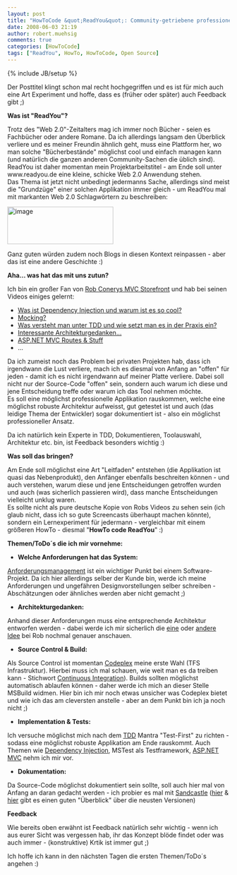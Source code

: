 ```yaml
---
layout: post
title: "HowToCode &quot;ReadYou&quot;: Community-getriebene professionelle Applikationsentwicklung"
date: 2008-06-03 21:19
author: robert.muehsig
comments: true
categories: [HowToCode]
tags: ["ReadYou", HowTo, HowToCode, Open Source]
---
```

{% include JB/setup %}
<p>Der Posttitel klingt schon mal recht hochgegriffen und es ist für mich auch eine Art Experiment und hoffe, dass es (früher oder später) auch Feedback gibt ;)</p> <p><strong>Was ist "ReadYou"?</strong></p> <p>Trotz des "Web 2.0"-Zeitalters mag ich immer noch Bücher - seien es Fachbücher oder andere Romane. Da ich allerdings langsam den Überblick verliere und es meiner Freundin ähnlich geht, muss eine Plattform her, wo man solche "Bücherbestände" möglichst cool und einfach managen kann (und natürlich die ganzen anderen Community-Sachen die üblich sind). <br>ReadYou ist daher momentan mein Projektarbeitstitel - am Ende soll unter www.readyou.de eine kleine, schicke Web 2.0 Anwendung stehen. <br>Das Thema ist jetzt nicht unbedingt jedermanns Sache, allerdings sind meist die "Grundzüge" einer solchen Applikation immer gleich - um ReadYou mal mit markanten Web 2.0 Schlagwörtern zu beschreiben:</p> <p><a href="{{BASE_PATH}}/assets/wp-images/image421.png"><img style="border-right: 0px; border-top: 0px; border-left: 0px; border-bottom: 0px" height="85" alt="image" src="{{BASE_PATH}}/assets/wp-images/image-thumb400.png" width="240" border="0"></a> </p> <p>Ganz guten würden zudem noch Blogs in diesen Kontext reinpassen - aber das ist eine andere Geschichte :)</p> <p><strong>Aha... was hat das mit uns zutun?</strong></p> <p>Ich bin ein großer Fan von <a href="http://blog.wekeroad.com/mvc-storefront/">Rob Conerys MVC Storefront</a> und hab bei seinen Videos einiges gelernt:</p> <ul> <li><a href="http://blog.wekeroad.com/mvc-storefront/mvcstore-part-13/">Was ist Dependency Injection und warum ist es so cool?</a></li> <li><a href="http://blog.wekeroad.com/mvc-storefront/mvcstore-part-12/">Mocking?</a></li> <li><a href="http://blog.wekeroad.com/mvc-storefront/mvc-storefront-part-1/">Was versteht man unter TDD und wie setzt man es in der Praxis ein?</a></li> <li><a href="http://blog.wekeroad.com/mvc-storefront/mvcstore-part-3/">Interessante Architekturgedanken...</a></li> <li><a href="http://blog.wekeroad.com/mvc-storefront/mvcstore-part-7/">ASP.NET MVC Routes &amp; Stuff</a></li> <li>...</li></ul> <p>Da ich zumeist noch das Problem bei privaten Projekten hab, dass ich irgendwann die Lust verliere, mach ich es diesmal von Anfang an "offen" für jeden - damit ich es nicht irgendwann auf meiner Platte verliere. Dabei soll nicht nur der Source-Code "offen" sein, sondern auch warum ich diese und jene Entscheidung treffe oder warum ich das Tool nehmen möchte. <br>Es soll eine möglichst professionelle Applikation rauskommen, welche eine möglichst robuste Architektur aufweisst, gut getestet ist und auch (das leidige Thema der Entwickler) sogar dokumentiert ist - also ein möglichst professioneller Ansatz.</p> <p>Da ich natürlich kein Experte in TDD, Dokumentieren, Toolauswahl, Architektur etc. bin, ist Feedback besonders wichtig :)</p> <p><strong>Was soll das bringen?</strong></p> <p>Am Ende soll möglichst eine Art "Leitfaden" entstehen (die Applikation ist quasi das Nebenprodukt), den Anfänger ebenfalls beschreiten können - und auch verstehen, warum diese und jene Entscheidungen getroffen wurden und auch (was sicherlich passieren wird), dass manche Entscheidungen vielleicht unklug waren. <br>Es sollte nicht als pure deutsche Kopie von Robs Videos zu sehen sein (ich glaub nicht, dass ich so gute Screencasts überhaupt machen könnte), sondern ein Lernexperiment für jedermann - vergleichbar mit einem größeren HowTo - diesmal "<strong>HowTo code ReadYou</strong>" :)</p> <p><strong>Themen/ToDo´s die ich mir vornehme:</strong></p> <ul> <li><strong>Welche Anforderungen hat das System:</strong></li></ul> <p><a href="http://de.wikipedia.org/wiki/Anforderungsmanagement">Anforderungsmanagement</a> ist ein wichtiger Punkt bei einem Software-Projekt. Da ich hier allerdings selber der Kunde bin, werde ich meine Anforderungen und ungefähren Designvorstellungen selber schreiben - Abschätzungen oder ähnliches werden aber nicht gemacht ;)</p> <ul> <li><strong>Architekturgedanken:</strong></li></ul> <p>Anhand dieser Anforderungen muss eine entsprechende Architektur entworfen werden - dabei werde ich mir sicherlich die <a href="http://martinfowler.com/eaaCatalog/repository.html">eine</a> oder <a href="http://de.wikipedia.org/wiki/Pipes_and_Filters">andere Idee</a> bei Rob nochmal genauer anschauen.</p> <ul> <li><strong>Source Control &amp; Build:</strong></li></ul> <p>Als Source Control ist momentan <a href="http://www.codeplex.com/">Codeplex</a> meine erste Wahl (TFS Infrastruktur). Hierbei muss ich mal schauen, wie weit man es da treiben kann - Stichwort <a href="http://de.wikipedia.org/wiki/Continuous_Integration">Continuous Integration</a>). Builds sollten möglichst automatisch ablaufen können - daher werde ich mich an dieser Stelle MSBuild widmen. Hier bin ich mir noch etwas unsicher was Codeplex bietet und wie ich das am cleversten anstelle - aber an dem Punkt bin ich ja noch nicht ;)</p> <ul> <li><strong>Implementation &amp; Tests:</strong></li></ul> <p>Ich versuche möglichst mich nach dem <a href="http://en.wikipedia.org/wiki/Test-driven_development">TDD</a> Mantra "Test-First" zu richten - sodass eine möglichst robuste Applikation am Ende rauskommt. Auch Themen wie <a href="http://de.wikipedia.org/wiki/Dependency_Injection">Dependency Injection</a>, MSTest als Testframework, <a href="http://www.asp.net/mvc/">ASP.NET MVC</a> nehm ich mir vor.</p> <ul> <li><strong>Dokumentation:</strong></li></ul> <p>Da Source-Code möglichst dokumentiert sein sollte, soll auch hier mal von Anfang an daran gedacht werden - ich probier es mal mit <a href="http://www.codeplex.com/Sandcastle/">Sandcastle</a> (<a href="http://dotnet-forum.de/blogs/rainerschuster/archive/2008/05/30/sandcastle-mai-2008-ctp-released.aspx">hier</a> &amp; <a href="http://dotnet-forum.de/blogs/rainerschuster/archive/2008/06/03/sandcastle-help-file-builder-in-neuer-version-1-7-0-0-erschienen.aspx">hier</a> gibt es einen guten "Überblick" über die neusten Versionen)</p> <p><strong>Feedback</strong></p> <p>Wie bereits oben erwähnt ist Feedback natürlich sehr wichtig - wenn ich aus eurer Sicht was vergessen hab, ihr das Konzept blöde findet oder was auch immer - (konstruktive) Krtik ist immer gut ;)</p> <p>Ich hoffe ich kann in den nächsten Tagen die ersten Themen/ToDo´s angehen :)</p>
